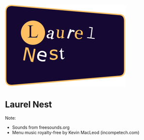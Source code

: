 ![Screenshot](https://github.com/MrAnderson1971/Laurel-Nest/blob/main/data/textures/splash_screen.png)

# Laurel Nest
Note: 
- Sounds from freesounds.org
- Menu music royalty-free by Kevin MacLeod (incompetech.com)
